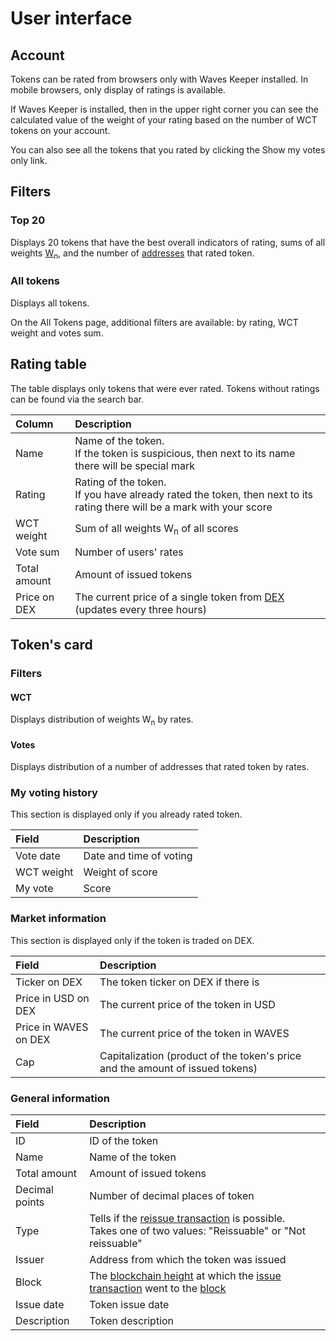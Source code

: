 # User interface

## Account

Tokens can be rated from browsers only with Waves Keeper installed. In mobile browsers, only display of ratings is available.

If Waves Keeper is installed, then in the upper right corner you can see the calculated value of the weight of your rating based on the number of WCT tokens on your account.

You can also see all the tokens that you rated by clicking the Show my votes only link.

## Filters

### Top 20

Displays 20 tokens that have the best overall indicators of rating, sums of all weights [W<sub>n</sub>](/waves-token-rating/rating-formula.md), and the number of [addresses](/blockchain/account/address.md) that rated token.

### All tokens

Displays all tokens.

On the All Tokens page, additional filters are available: by rating, WCT weight and votes sum.

## Rating table

The table displays only tokens that were ever rated. Tokens without ratings can be found via the search bar.

| Column | Description |
| :--- | :--- |
| Name | Name of the token.<br>If the token is suspicious, then next to its name there will be special mark |
| Rating | Rating of the token.<br> If you have already rated the token, then next to its rating there will be a mark with your score |
| WCT weight	| Sum of all weights W<sub>n</sub> of all scores |
| Vote sum | Number of users' rates |
| Total amount | Amount of issued tokens |
| Price on DEX | The current price of a single token from [DEX](/waves-dex/about-waves-dex.md) (updates every three hours) |

## Token's card

### Filters

#### WCT

Displays distribution of weights W<sub>n</sub> by rates.

#### Votes

Displays distribution of a number of addresses that rated token by rates.

### My voting history

This section is displayed only if you already rated token.

| Field | Description |
| :--- | :--- |
| Vote date | Date and time of voting|
| WCT weight | Weight of score |
| My vote | Score |

### Market information

This section is displayed only if the token is traded on DEX.

| Field | Description |
| :--- | :--- |
| Ticker on DEX | The token ticker on DEX if there is |
| Price in USD on DEX | The current price of the token in USD |
| Price in WAVES on DEX | The current price of the token in WAVES |
| Cap | Capitalization (product of the token's price and the amount of issued tokens) |

### General information

| Field | Description |
| :--- | :--- |
| ID | ID of the token |
| Name | Name of the token |
| Total amount | Amount of issued tokens |
| Decimal points | Number of decimal places of token |
| Type | Tells if the [reissue transaction](/blockchain/transaction-type/reissue-transaction.md) is possible. <br>Takes one of two values: "Reissuable" or "Not reissuable" |
| Issuer | Address from which the token was issued |
| Block | The [blockchain height](/blockchain/blockchain/blockchain-height.md) at which the [issue transaction](/blockchain/transaction-type/issue-transaction.md) went to the [block](/blockchain/block.md) |
| Issue date | Token issue date |
| Description | Token description |
